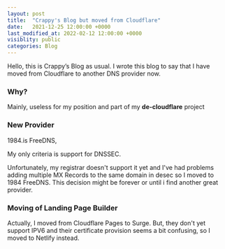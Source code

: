 ```yaml
---
layout: post
title:  "Crappy's Blog but moved from Cloudflare"
date:   2021-12-25 12:00:00 +0000
last_modified_at: 2022-02-12 12:00:00 +0000
visiblity: public
categories: Blog
---
```

Hello, this is Crappy’s Blog as usual. I wrote this blog to say that I have moved from Cloudflare to another DNS provider now.

### Why?

Mainly, useless for my position and part of my **de-cloudflare** project

### New Provider

1984.is FreeDNS,

My only criteria is support for DNSSEC.

Unfortunately, my registrar doesn't support it yet and I've had problems adding multiple MX Records to the same domain in desec so I moved to 1984 FreeDNS. This decision might be forever or until i find another great provider.

### Moving of Landing Page Builder

Actually, I moved from Cloudflare Pages to Surge. But, they don't yet support IPV6 and their certificate provision seems a bit confusing, so I moved to Netlify instead.